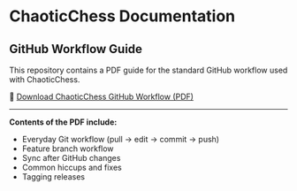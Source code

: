 # ChaoticChess Documentation

## GitHub Workflow Guide

This repository contains a PDF guide for the standard GitHub workflow used with ChaoticChess.

📄 [Download ChaoticChess GitHub Workflow (PDF)](ChaoticChess_GitHub_Workflow.pdf)

---
**Contents of the PDF include:**
- Everyday Git workflow (pull → edit → commit → push)
- Feature branch workflow
- Sync after GitHub changes
- Common hiccups and fixes
- Tagging releases
